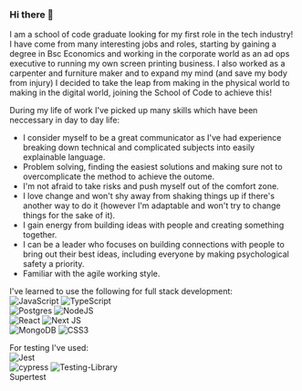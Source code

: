 ### Hi there 👋

I am a school of code graduate looking for my first role in the tech industry! I have come from many interesting jobs and roles, starting by gaining a degree in Bsc Economics and working in the corporate world as an ad ops executive to running my own screen printing business. I also worked as a carpenter and furniture maker and to expand my mind (and save my body from injury) I decided to take the leap from making in the physical world to making in the digital world, joining the School of Code to achieve this! <br/>

During my life of work I've picked up many skills which have been neccessary in day to day life: <br/>
- I consider myself to be a great communicator as I've had experience breaking down technical and complicated subjects into easily explainable language. <br/>
- Problem solving, finding the easiest solutions and making sure not to overcomplicate the method to achieve the outome.<br/>
- I'm not afraid to take risks and push myself out of the comfort zone.<br/>
- I love change and won't shy away from shaking things up if there's another way to do it (however I'm adaptable and won't try to change things for the sake of it).<br/>
- I gain energy from building ideas with people and creating something together.<br/>
- I can be a leader who focuses on building connections with people to bring out their best ideas, including everyone by making psychological safety a priority. <br/>
- Familiar with the agile working style.

I've learned to use the following for full stack development:<br/>
![JavaScript](https://img.shields.io/badge/javascript-%23323330.svg?style=for-the-badge&logo=javascript&logoColor=%23F7DF1E)
![TypeScript](https://img.shields.io/badge/typescript-%23007ACC.svg?style=for-the-badge&logo=typescript&logoColor=white)<br/>
![Postgres](https://img.shields.io/badge/postgres-%23316192.svg?style=for-the-badge&logo=postgresql&logoColor=white)
![NodeJS](https://img.shields.io/badge/node.js-6DA55F?style=for-the-badge&logo=node.js&logoColor=white)<br/>
![React](https://img.shields.io/badge/react-%2320232a.svg?style=for-the-badge&logo=react&logoColor=%2361DAFB)
![Next JS](https://img.shields.io/badge/Next-black?style=for-the-badge&logo=next.js&logoColor=white)<br/>
![MongoDB](https://img.shields.io/badge/MongoDB-%234ea94b.svg?style=for-the-badge&logo=mongodb&logoColor=white)
![CSS3](https://img.shields.io/badge/css3-%231572B6.svg?style=for-the-badge&logo=css3&logoColor=white)<br/>

For testing I've used:<br/>
![Jest](https://img.shields.io/badge/-jest-%23C21325?style=for-the-badge&logo=jest&logoColor=white)<br/>
![cypress](https://img.shields.io/badge/-cypress-%23E5E5E5?style=for-the-badge&logo=cypress&logoColor=058a5e)
![Testing-Library](https://img.shields.io/badge/-TestingLibrary-%23E33332?style=for-the-badge&logo=testing-library&logoColor=white)          
Supertest

<!--
**remiyeku/remiyeku** is a ✨ _special_ ✨ repository because its `README.md` (this file) appears on your GitHub profile.

Here are some ideas to get you started:

- 🔭 I’m currently working on ...
- 🌱 I’m currently learning ...
- 👯 I’m looking to collaborate on ...
- 🤔 I’m looking for help with ...
- 💬 Ask me about ...
- 📫 How to reach me: ...
- 😄 Pronouns: ...
- ⚡ Fun fact: ...
-->
